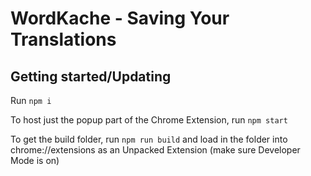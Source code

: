 # WordKache - Saving Your Translations

## Getting started/Updating
Run `npm i` 

To host just the popup part of the Chrome Extension, run `npm start`

To get the build folder, run `npm run build` and load in the folder into chrome://extensions as an Unpacked Extension (make sure Developer Mode is on)
